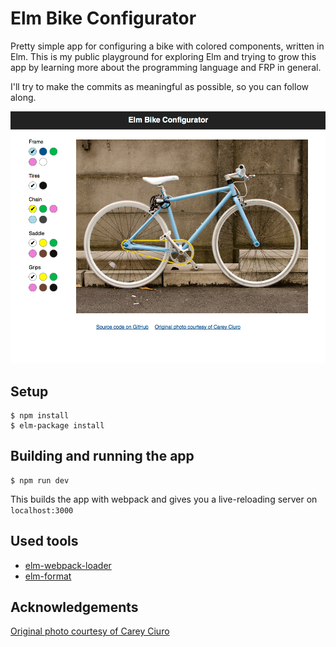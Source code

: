 # Elm Bike Configurator

Pretty simple app for configuring a bike with colored components, written in Elm. This is my public playground for exploring Elm and trying to grow this app by learning more about the programming language and FRP in general.

I'll try to make the commits as meaningful as possible, so you can follow along.

![Screenshot](screenshot.png)

## Setup

    $ npm install
    $ elm-package install

## Building and running the app

    $ npm run dev

This builds the app with webpack and gives you a live-reloading server on `localhost:3000`

## Used tools

* [elm-webpack-loader](https://github.com/rtfeldman/elm-webpack-loader)
* [elm-format](https://github.com/avh4/elm-format)

## Acknowledgements

[Original photo courtesy of Carey Ciuro](https://www.flickr.com/photos/shiridenovo/7793836444/)
